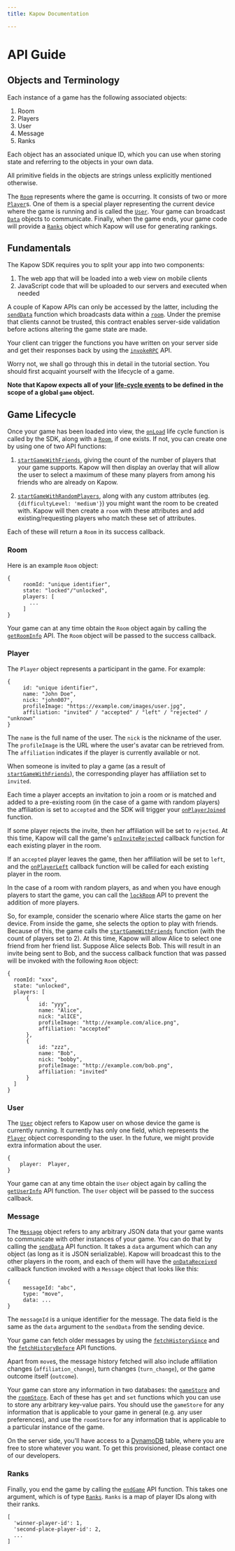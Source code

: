 ```yaml
---
title: Kapow Documentation

---
```


# API Guide

## Objects and Terminology
Each instance of a game has the following associated objects:

1. Room
2. Players
3. User
4. Message
5. Ranks

Each object has an associated unique ID, which you can use when storing state and referring to the objects in your own data.

All primitive fields in the objects are strings unless explicitly mentioned otherwise.

The [`Room`](https://github.com/kapow-games/docs/wiki/Objects#room) represents where the game is occurring. It consists of two or more [`Player`](https://github.com/kapow-games/docs/wiki/Objects#player)s. One of them is a special player representing the current device where the game is running and is called the [`User`](https://github.com/kapow-games/docs/wiki/Objects#user). Your game can broadcast [`Data`](https://github.com/kapow-games/docs/wiki/Objects#message) objects to communicate. Finally, when the game ends, your game code will provide a [`Ranks`](https://github.com/kapow-games/docs/wiki/Client-API-Reference#ranks) object which Kapow will use for generating rankings.

## Fundamentals
The Kapow SDK requires you to split your app into two components:

1. The web app that will be loaded into a web view on mobile clients
2. JavaScript code that will be uploaded to our servers and executed when needed

A couple of Kapow APIs can only be accessed by the latter, including the [`sendData`](https://github.com/kapow-games/docs/wiki/Server-API-Reference#senddatadata-successcb-failurecb) function which broadcasts data within a [`room`](https://github.com/kapow-games/docs/wiki/Objects#room). Under the premise that clients cannot be trusted, this contract enables server-side validation before actions altering the game state are made.

Your client can trigger the functions you have written on your server side and get their responses back by using the [`invokeRPC`](https://github.com/kapow-games/docs/wiki/Client-API-Reference#invokerpcmethodname-parameters-successcb-failurecb) API.

Worry not, we shall go through this in detail in the tutorial section. You should first acquaint yourself with the lifecycle of a game.

**Note that Kapow expects all of your [life-cycle events](https://github.com/kapow-games/docs/wiki/Client-API-Reference#lifecycle-events) to be defined in the scope of a global `game` object.**

## Game Lifecycle
Once your game has been loaded into view, the [`onLoad`](https://github.com/kapow-games/docs/wiki/Client-API-Reference#onloadroom) life cycle function is called by the SDK, along with a [`Room`](https://github.com/kapow-games/docs/wiki/Objects#room), if one exists. If not, you can create one by using one of two API functions:

1. [`startGameWithFriends`](https://github.com/kapow-games/docs/wiki/Client-API-Reference#startgamewithfriendsminimumnumberofplayers-maximumnumberofplayers-room-successcb-failurecb), giving the count of the number of players that your game supports. Kapow will then display an overlay that will allow the user to select a maximum of these many players from among his friends who are already on Kapow.

2. [`startGameWithRandomPlayers`](https://github.com/kapow-games/docs/wiki/Client-API-Reference#startgamewithrandomplayersattributes-room-successcb-failurecb), along with any custom attributes (eg. `{difficultyLevel: 'medium'}`) you might want the room to be created with. Kapow will then create a `room` with these attributes and add existing/requesting players who match these set of attributes.

Each of these will return a `Room` in its success callback.

### Room
Here is an example `Room` object:
```
{
     roomId: "unique identifier",
     state: "locked"/"unlocked",
     players: [
       ...
     ]
}
```
Your game can at any time obtain the `Room` object again by calling the [`getRoomInfo`](https://github.com/kapow-games/docs/wiki/Client-API-Reference#getroominforoom-successcb-failurecb) API. The `Room` object will be passed to the success callback.

### Player
The `Player` object represents a participant in the game. For example:
```
{
     id: "unique identifier",
     name: "John Doe",
     nick: "john007",
     profileImage: "https://example.com/images/user.jpg",
     affiliation: "invited" / "accepted" / "left" / "rejected" / "unknown"
}
```
The `name` is the full name of the user. The `nick` is the nickname of the user. The `profileImage` is the URL where the user's avatar can be retrieved from. The `affiliation` indicates if the player is currently available or not. 

When someone is invited to play a game (as a result of [`startGameWithFriends`](https://github.com/kapow-games/docs/wiki/Client-API-Reference#startgamewithfriendsnumberofplayers-room-successcb-failurecb)), the corresponding player has affiliation set to `invited`.

Each time a player accepts an invitation to join a room or is matched and added to a pre-existing room (in the case of a game with random players) the affiliation is set to `accepted` and the SDK will trigger your [`onPlayerJoined`](https://github.com/kapow-games/docs/wiki/Client-API-Reference#onplayerjoinedplayer) function.

If some player rejects the invite, then her affiliation will be set to `rejected`. At this time, Kapow will call the game's [`onInviteRejected`](https://github.com/kapow-games/docs/wiki/Client-API-Reference#oninviterejectedplayer) callback function for each existing player in the room.

If an `accepted` player leaves the game, then her affiliation will be set to `left`, and the [`onPlayerLeft`](https://github.com/kapow-games/docs/wiki/Client-API-Reference#onplayerleftplayer) callback function will be called for each existing player in the room.

In the case of a room with random players, as and when you have enough players to start the game, you can call the [`lockRoom`](https://github.com/kapow-games/docs/wiki/Client-API-Reference#lockroomsuccesscb-failurecb) API to prevent the addition of more players.

So, for example, consider the scenario where Alice starts the game on her device. From inside the game, she selects the option to play with friends. Because of this, the game calls the [`startGameWithFriends`](https://github.com/kapow-games/docs/wiki/Client-API-Reference#startgamewithfriendsminimumnumberofplayers-maximumnumberofplayers-room-successcb-failurecb) function (with the count of players set to 2). At this time, Kapow will allow Alice to select one friend from her friend list. Suppose Alice selects Bob. This will result in an invite being sent to Bob, and the success callback function that was passed will be invoked with the following `Room` object:
```
{
  roomId: "xxx",
  state: "unlocked",
  players: [
      {
          id: "yyy",
          name: "Alice",
          nick: "alICE",
          profileImage: "http://example.com/alice.png",
          affiliation: "accepted"
      },
      {
          id: "zzz",
          name: "Bob",
          nick: "bobby",
          profileImage: "http://example.com/bob.png",
          affiliation: "invited"
      }
  ]
}
```
### User
The [`User`](https://github.com/kapow-games/docs/wiki/Objects#user) object refers to Kapow user on whose device the game is currently running. It currently has only one field, which represents the [`Player`](https://github.com/kapow-games/docs/wiki/Objects#player) object corresponding to the user. In the future, we might provide extra information about the user. 
```
{
    player:  Player,
}
```
Your game can at any time obtain the `User` object again by calling the [`getUserInfo`](https://github.com/kapow-games/docs/wiki/Client-API-Reference#getuserinfouser-successcb-failurecb) API function. The `User` object will be passed to the success callback.

### Message
The [`Message`](https://github.com/kapow-games/docs/wiki/Objects#message) object refers to any arbitrary JSON data that your game wants to communicate with other instances of your game. You can do that by calling the [`sendData`](https://github.com/kapow-games/docs/wiki/Server-API-Reference#senddatadata-successcb-failurecb) API function. It takes a `data` argument which can any object (as long as it is JSON serializable). Kapow will broadcast this to the other players in the room, and each of them will have the [`onDataReceived`](https://github.com/kapow-games/docs/wiki/Client-API-Reference#ondatareceivedmessage) callback function invoked with a `Message` object that looks like this:
```
{
     messageId: "abc",
     type: "move",
     data: ...
}
```
The `messageId` is a unique identifier for the message. The data field is the same as the `data` argument to the `sendData` from the sending device.

Your game can fetch older messages by using the [`fetchHistorySince`](https://github.com/kapow-games/docs/wiki/Client-API-Reference#fetchhistorysincemessageid-numberofmessages-listmessage-successcb-failurecb) and the [`fetchHistoryBefore`](https://github.com/kapow-games/docs/wiki/Client-API-Reference#fetchhistorybeforemessageid-numberofmessages-listmessage-successcb-failurecb) API functions.

Apart from `move`s, the message history fetched will also include affiliation changes (`affiliation_change`), turn changes (`turn_change`), or the game outcome itself (`outcome`).

Your game can store any information in two databases: the [`gameStore`](https://github.com/kapow-games/docs/wiki/Client-API-Reference#gamestoregetkey-successcb-failurecb) and the [`roomStore`](https://github.com/kapow-games/docs/wiki/Objects#roomstoregetkey-successcb-failurecb). Each of these has `get` and `set` functions which you can use to store any arbitrary key-value pairs. You should use the `gameStore` for any information that is applicable to your game in general (e.g. any user preferences), and use the `roomStore` for any information that is applicable to a particular instance of the game.

On the server side, you'll have access to a [DynamoDB](https://aws.amazon.com/dynamodb/) table, where you are free to store whatever you want. To get this provisioned, please contact one of our developers.

### Ranks
Finally, you end the game by calling the [`endGame`](https://github.com/kapow-games/docs/wiki/Client-API-Reference#endgameranks-successcb-failurecb) API function. This takes one argument, which is of type [`Ranks`](https://github.com/kapow-games/docs/wiki/Client-API-Reference#ranks). `Ranks` is a map of player IDs along with their ranks. 
```
[
  'winner-player-id': 1,
  'second-place-player-id': 2,
  ...
]
```